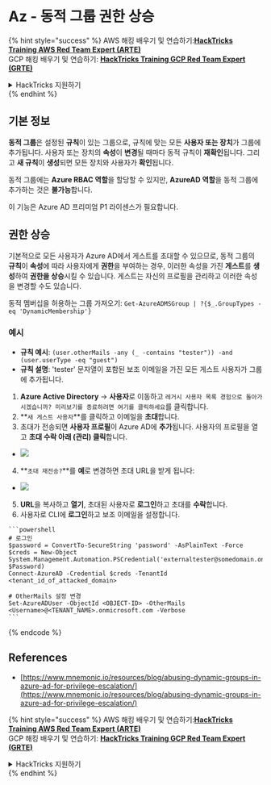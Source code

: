 # Az - 동적 그룹 권한 상승

{% hint style="success" %}
AWS 해킹 배우기 및 연습하기:<img src="../../../.gitbook/assets/image (1).png" alt="" data-size="line">[**HackTricks Training AWS Red Team Expert (ARTE)**](https://training.hacktricks.xyz/courses/arte)<img src="../../../.gitbook/assets/image (1).png" alt="" data-size="line">\
GCP 해킹 배우기 및 연습하기: <img src="../../../.gitbook/assets/image (2).png" alt="" data-size="line">[**HackTricks Training GCP Red Team Expert (GRTE)**<img src="../../../.gitbook/assets/image (2).png" alt="" data-size="line">](https://training.hacktricks.xyz/courses/grte)

<details>

<summary>HackTricks 지원하기</summary>

* [**구독 계획**](https://github.com/sponsors/carlospolop) 확인하기!
* **💬 [**Discord 그룹**](https://discord.gg/hRep4RUj7f) 또는 [**텔레그램 그룹**](https://t.me/peass)에 참여하거나 **Twitter** 🐦 [**@hacktricks\_live**](https://twitter.com/hacktricks\_live)**를 팔로우하세요.**
* **[**HackTricks**](https://github.com/carlospolop/hacktricks) 및 [**HackTricks Cloud**](https://github.com/carlospolop/hacktricks-cloud) 깃허브 리포지토리에 PR을 제출하여 해킹 트릭을 공유하세요.**

</details>
{% endhint %}

## 기본 정보

**동적 그룹**은 설정된 **규칙**이 있는 그룹으로, 규칙에 맞는 모든 **사용자 또는 장치**가 그룹에 추가됩니다. 사용자 또는 장치의 **속성**이 **변경**될 때마다 동적 규칙이 **재확인**됩니다. 그리고 **새 규칙**이 **생성**되면 모든 장치와 사용자가 **확인**됩니다.

동적 그룹에는 **Azure RBAC 역할**을 할당할 수 있지만, **AzureAD 역할**을 동적 그룹에 추가하는 것은 **불가능**합니다.

이 기능은 Azure AD 프리미엄 P1 라이센스가 필요합니다.

## 권한 상승

기본적으로 모든 사용자가 Azure AD에서 게스트를 초대할 수 있으므로, 동적 그룹의 **규칙**이 **속성**에 따라 사용자에게 **권한**을 부여하는 경우, 이러한 속성을 가진 **게스트**를 **생성**하여 **권한을 상승**시킬 수 있습니다. 게스트는 자신의 프로필을 관리하고 이러한 속성을 변경할 수도 있습니다.

동적 멤버십을 허용하는 그룹 가져오기: `Get-AzureADMSGroup | ?{$_.GroupTypes -eq 'DynamicMembership'}`

### 예시

* **규칙 예시**: `(user.otherMails -any (_ -contains "tester")) -and (user.userType -eq "guest")`
* **규칙 설명**: 'tester' 문자열이 포함된 보조 이메일을 가진 모든 게스트 사용자가 그룹에 추가됩니다.

1. **Azure Active Directory** -> **사용자**로 이동하고 `레거시 사용자 목록 경험으로 돌아가시겠습니까? 미리보기를 종료하려면 여기를 클릭하세요`를 클릭합니다.
2. **`새 게스트 사용자`**를 클릭하고 이메일을 **초대**합니다.
3. 초대가 전송되면 **사용자 프로필**이 Azure AD에 **추가**됩니다. 사용자의 프로필을 열고 **초대 수락 아래 (관리) 클릭**합니다.
* ![](<../../../.gitbook/assets/image (281).png>)
4. **`초대 재전송?`**를 **예**로 변경하면 초대 URL을 받게 됩니다:
* ![](<../../../.gitbook/assets/image (205).png>)
5. **URL**을 복사하고 **열기**, 초대된 사용자로 **로그인**하고 초대를 **수락**합니다.
6. 사용자로 CLI에 **로그인**하고 보조 이메일을 설정합니다.
````
```powershell
# 로그인
$password = ConvertTo-SecureString 'password' -AsPlainText -Force
$creds = New-Object
System.Management.Automation.PSCredential('externaltester@somedomain.onmicrosoft.com', $Password)
Connect-AzureAD -Credential $creds -TenantId <tenant_id_of_attacked_domain>

# OtherMails 설정 변경
Set-AzureADUser -ObjectId <OBJECT-ID> -OtherMails <Username>@<TENANT_NAME>.onmicrosoft.com -Verbose
```
````
{% endcode %}

## References

* [https://www.mnemonic.io/resources/blog/abusing-dynamic-groups-in-azure-ad-for-privilege-escalation/](https://www.mnemonic.io/resources/blog/abusing-dynamic-groups-in-azure-ad-for-privilege-escalation/)

{% hint style="success" %}
AWS 해킹 배우기 및 연습하기:<img src="../../../.gitbook/assets/image (1).png" alt="" data-size="line">[**HackTricks Training AWS Red Team Expert (ARTE)**](https://training.hacktricks.xyz/courses/arte)<img src="../../../.gitbook/assets/image (1).png" alt="" data-size="line">\
GCP 해킹 배우기 및 연습하기: <img src="../../../.gitbook/assets/image (2).png" alt="" data-size="line">[**HackTricks Training GCP Red Team Expert (GRTE)**<img src="../../../.gitbook/assets/image (2).png" alt="" data-size="line">](https://training.hacktricks.xyz/courses/grte)

<details>

<summary>HackTricks 지원하기</summary>

* [**구독 계획**](https://github.com/sponsors/carlospolop) 확인하기!
* **💬 [**Discord 그룹**](https://discord.gg/hRep4RUj7f) 또는 [**텔레그램 그룹**](https://t.me/peass)에 참여하거나 **Twitter** 🐦 [**@hacktricks\_live**](https://twitter.com/hacktricks\_live)**를 팔로우하세요.**
* **[**HackTricks**](https://github.com/carlospolop/hacktricks) 및 [**HackTricks Cloud**](https://github.com/carlospolop/hacktricks-cloud) 깃허브 리포지토리에 PR을 제출하여 해킹 팁을 공유하세요.**

</details>
{% endhint %}
